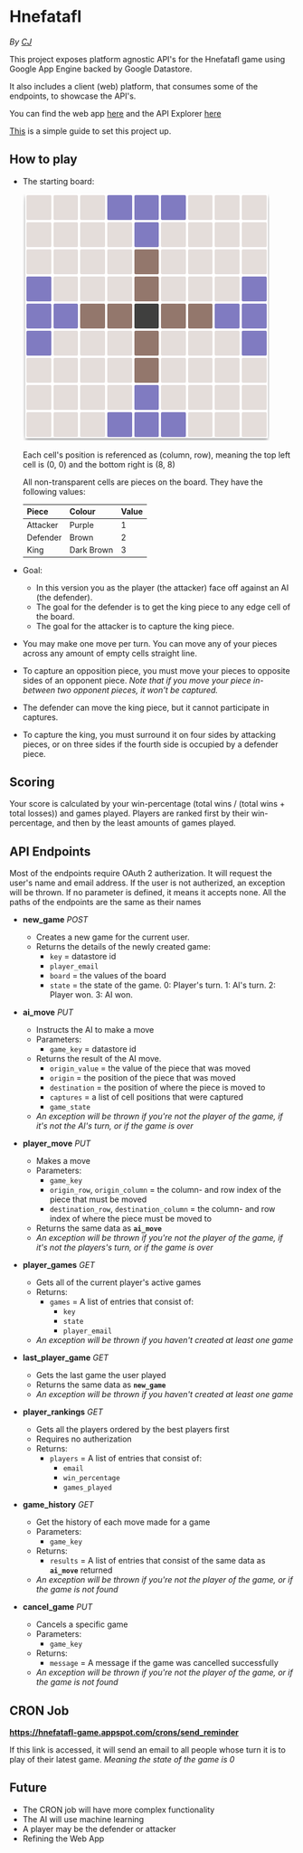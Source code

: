 # Hnefatafl

*By [CJ](https://github.com/vssrcj)*

This project exposes platform agnostic API's for the Hnefatafl game using Google App Engine backed by Google Datastore.

It also includes a client (web) platform, that consumes some of the endpoints, to showcase the API's.

You can find the web app [here](https://hnefatafl-game.appspot.com)
and the API Explorer [here](https://hnefatafl-game.appspot.com/_ah/api/explorer)

[This](https://github.com/vssrcj/hnefatafl-game/blob/master/SETUP.md) is a simple guide to set this project up.

## How to play

* The starting board:

   ![Alt text](src/board.png "9x9 cells")

   Each cell's position is referenced as (column, row), meaning the top left cell is (0, 0)
   and the bottom right is (8, 8)

   All non-transparent cells are pieces on the board.  They have the following values:

   Piece | Colour | Value
   --- | --- | ---
   Attacker | Purple | 1
   Defender | Brown | 2
   King | Dark Brown | 3

* Goal:
   * In this version you as the player (the attacker) face off against an AI (the defender).
   * The goal for the defender is to get the king piece to any edge cell of the board.
   * The goal for the attacker is to capture the king piece.

* You may make one move per turn.  You can move any of your pieces across any amount of empty cells straight line.

* To capture an opposition piece, you must move your pieces to opposite sides of an opponent piece.
  *Note that if you move your piece in-between two opponent pieces, it won't be captured.*

* The defender can move the king piece, but it cannot participate in captures.

* To capture the king, you must surround it on four sides by attacking pieces, or on three sides if the fourth side is occupied by a defender piece.

## Scoring

Your score is calculated by your win-percentage (total wins / (total wins + total losses)) and games played.
Players are ranked first by their win-percentage, and then by the least amounts of games played.

## API Endpoints

Most of the endpoints require OAuth 2 autherization.  It will request the user's name and email address.
If the user is not autherized, an exception will be thrown.
If no parameter is defined, it means it accepts none.
All the paths of the endpoints are the same as their names

* **new_game** *POST*
  * Creates a new game for the current user.
  * Returns the details of the newly created game:
    * ```key```           = datastore id
    * ```player_email```
    * ```board```         = the values of the board
    * ```state```         = the state of the game.  0: Player's turn. 1: AI's turn. 2: Player won. 3: AI won.

* **ai_move** *PUT*
  * Instructs the AI to make a move
  * Parameters:
    * ```game_key```      = datastore id
  * Returns the result of the AI move.
    * ```origin_value```  = the value of the piece that was moved
    * ```origin```        = the position of the piece that was moved
    * ```destination```   = the position of where the piece is moved to
    * ```captures```      = a list of cell positions that were captured
    * ```game_state```
  *  *An exception will be thrown if you're not the player of the game, if it's not the AI's turn, or if the game is over*

* **player_move** *PUT*
  * Makes a move
  * Parameters:
    * ```game_key```
    * ```origin_row```, ```origin_column``` = the column- and row index of the piece that must be moved
    * ```destination_row```, ```destination_column``` = the column- and row index of where the piece must be moved to
  * Returns the same data as **```ai_move```**
  * *An exception will be thrown if you're not the player of the game, if it's not the players's turn, or if the game is over*

* **player_games** *GET*
  * Gets all of the current player's active games
  * Returns:
    * ```games``` = A list of entries that consist of:
      * ```key```
      * ```state```
      * ```player_email```
  *  *An exception will be thrown if you haven't created at least one game*

* **last_player_game** *GET*
  * Gets the last game the user played
  * Returns the same data as **```new_game```**
  * *An exception will be thrown if you haven't created at least one game*

* **player_rankings** *GET*
  * Gets all the players ordered by the best players first
  * Requires no autherization
  * Returns:
    * ```players``` = A list of entries that consist of:
      * ```email```
      * ```win_percentage```
      * ```games_played```

* **game_history** *GET*
  * Get the history of each move made for a game
  * Parameters:
    * ```game_key```
  * Returns:
    * ```results``` = A list of entries that consist of the same data as **```ai_move```** returned
  * *An exception will be thrown if you're not the player of the game, or if the game is not found*

* **cancel_game** *PUT*
  * Cancels a specific game
  * Parameters:
    * ```game_key```
  * Returns:
    * ```message``` = A message if the game was cancelled successfully
  * *An exception will be thrown if you're not the player of the game, or if the game is not found*

## CRON Job
 **https://hnefatafl-game.appspot.com/crons/send_reminder**

 If this link is accessed, it will send an email to all people whose turn it is to play of their latest game.  *Meaning the state of the game is 0*

## Future

* The CRON job will have more complex functionality
* The AI will use machine learning
* A player may be the defender or attacker
* Refining the Web App
